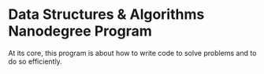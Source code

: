 # Data Structures & Algorithms Nanodegree Program

At its core, this program is about how to write code to solve problems and to do so efficiently.


